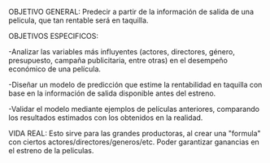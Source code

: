 OBJETIVO GENERAL:
Predecir a partir de la información de salida de una pelicula, que tan rentable será en taquilla.


OBJETIVOS ESPECIFICOS:

-Analizar las variables más influyentes (actores, directores, género, presupuesto, campaña publicitaria, entre otras) en el desempeño económico de una película.

-Diseñar un modelo de predicción que estime la rentabilidad en taquilla con base en la información de salida disponible antes del estreno.

-Validar el modelo mediante ejemplos de películas anteriores, comparando los resultados estimados con los obtenidos en la realidad.



VIDA REAL:
Esto sirve para las grandes productoras, al crear una "formula" con ciertos actores/directores/generos/etc. Poder garantizar ganancias en el estreno de la peliculas.
